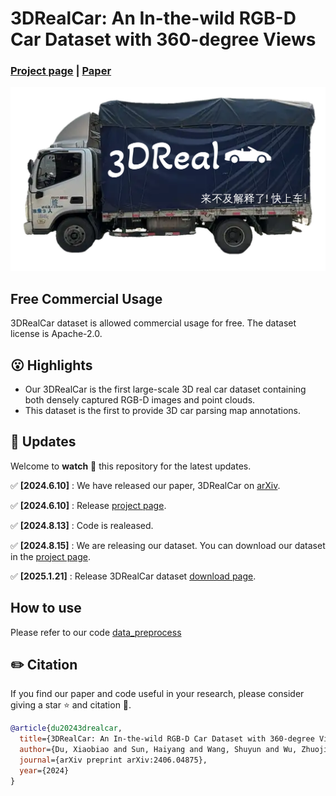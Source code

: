 # 3DRealCar: An In-the-wild RGB-D Car Dataset with 360-degree Views
### [Project page](https://xiaobiaodu.github.io/3drealcar/) | [Paper](https://arxiv.org/html/2406.04875v1)

<img src="assets/teaser.png"/>


## Free Commercial Usage
3DRealCar dataset is allowed commercial usage for free. The dataset license is Apache-2.0. 

## 😮 Highlights
- Our 3DRealCar is the first large-scale 3D real car dataset containing both densely captured RGB-D images and point clouds.
-  This dataset is the first to provide 3D car parsing map annotations.


## 🚩 **Updates**

Welcome to **watch** 👀 this repository for the latest updates.


✅ **[2024.6.10]** : We have released our paper, 3DRealCar on [arXiv](https://arxiv.org/html/2406.04875v1).

✅ **[2024.6.10]** : Release [project page](https://xiaobiaodu.github.io/3drealcar/).

✅ **[2024.8.13]** : Code is realeased. 

✅ **[2024.8.15]** : We are releasing our dataset. You can download our dataset in the [project page](https://xiaobiaodu.github.io/3drealcar/). 

✅ **[2025.1.21]** : Release 3DRealCar dataset [download page](https://xiaobiaodu.github.io/3drealcar/download.html). 



## How to use

Please refer to our code [data_preprocess](data_preprocess)




## ✏️ Citation
If you find our paper and code useful in your research, please consider giving a star :star: and citation :pencil:.

```BibTeX
@article{du20243drealcar,
  title={3DRealCar: An In-the-wild RGB-D Car Dataset with 360-degree Views},
  author={Du, Xiaobiao and Sun, Haiyang and Wang, Shuyun and Wu, Zhuojie and Sheng, Hongwei and Ying, Jiaying and Lu, Ming and Zhu, Tianqing and Zhan, Kun and Yu, Xin},
  journal={arXiv preprint arXiv:2406.04875},
  year={2024}
}
```








[//]: # (## ✏️ Citation)

[//]: # (If you find our paper and code useful in your research, please consider giving a star :star: and citation :pencil:.)

[//]: # ()
[//]: # (```BibTeX)

[//]: # ()
[//]: # ()
[//]: # ()
[//]: # (```)

[//]: # (<!---->)
